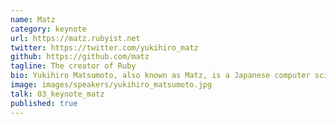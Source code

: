```yaml
---
name: Matz
category: keynote
url: https://matz.rubyist.net
twitter: https://twitter.com/yukihiro_matz
github: https://github.com/matz
tagline: The creator of Ruby
bio: Yukihiro Matsumoto, also known as Matz, is a Japanese computer scientist and software programmer best known as the chief designer of the Ruby programming language and its original reference implementation, Matz's Ruby Interpreter.
image: images/speakers/yukihiro_matsumoto.jpg
talk: 03_keynote_matz
published: true
---
```

